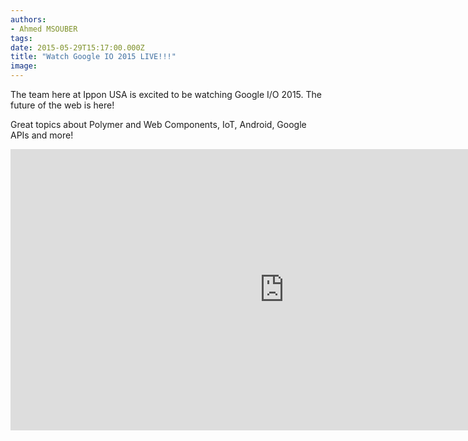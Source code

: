 ```yaml
---
authors:
- Ahmed MSOUBER
tags:
date: 2015-05-29T15:17:00.000Z
title: "Watch Google IO 2015 LIVE!!!"
image: 
---
```


The team here at Ippon USA is excited to be watching Google I/O 2015. The future of the web is here!

Great topics about Polymer and Web Components, IoT, Android, Google APIs and more!

<iframe allowfullscreen="" frameborder="0" src="https://events.google.com/io2015/embed" style="width:875px;height:450px"></iframe>
